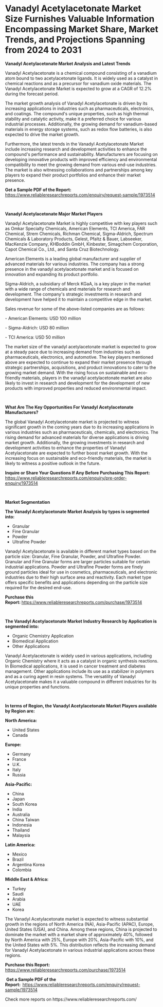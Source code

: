 <p><h1>Vanadyl Acetylacetonate Market Size Furnishes Valuable Information Encompassing Market Share, Market Trends, and Projections Spanning from 2024 to 2031</h1></p><p><strong>Vanadyl Acetylacetonate Market Analysis and Latest Trends</strong></p>
<p><p>Vanadyl Acetylacetonate is a chemical compound consisting of a vanadium atom bound to two acetylacetonate ligands. It is widely used as a catalyst in chemical reactions and as a precursor for vanadium oxide materials. The Vanadyl Acetylacetonate Market is expected to grow at a CAGR of 12.2% during the forecast period.</p><p>The market growth analysis of Vanadyl Acetylacetonate is driven by its increasing applications in industries such as pharmaceuticals, electronics, and coatings. The compound's unique properties, such as high thermal stability and catalytic activity, make it a preferred choice for various industrial processes. Additionally, the growing demand for vanadium-based materials in energy storage systems, such as redox flow batteries, is also expected to drive the market growth.</p><p>Furthermore, the latest trends in the Vanadyl Acetylacetonate Market include increasing research and development activities to enhance the compound's performance and sustainability. Manufacturers are focusing on developing innovative products with improved efficiency and environmental compatibility to meet the growing demand from various end-use industries. The market is also witnessing collaborations and partnerships among key players to expand their product portfolios and enhance their market presence.</p></p>
<p><strong>Get a Sample PDF of the Report:&nbsp;</strong> <a href="https://www.reliableresearchreports.com/enquiry/request-sample/1973514">https://www.reliableresearchreports.com/enquiry/request-sample/1973514</a></p>
<p>&nbsp;</p>
<p><strong>Vanadyl Acetylacetonate Major Market Players</strong></p>
<p><p>Vanadyl Acetylacetonate Market is highly competitive with key players such as Omkar Specialty Chemicals, American Elements, TCI America, FAR Chemical, Strem Chemicals, Richman Chemical, Sigma-Aldrich, Spectrum Chemicals & Laboratory Products, Gelest, Pfaltz & Bauer, Labseeker, MacKenzie Company, KHBoddin GmbH, Kinbester, Simagchem Corporation, Capot Chemical Co., Ltd., and Santa Cruz Biotechnology.</p><p>American Elements is a leading global manufacturer and supplier of advanced materials for various industries. The company has a strong presence in the vanadyl acetylacetonate market and is focused on innovation and expanding its product portfolio.</p><p>Sigma-Aldrich, a subsidiary of Merck KGaA, is a key player in the market with a wide range of chemicals and materials for research and development. The company's strategic investments in research and development have helped it to maintain a competitive edge in the market.</p><p>Sales revenue for some of the above-listed companies are as follows:</p><p>- American Elements: USD 100 million</p><p>- Sigma-Aldrich: USD 80 million</p><p>- TCI America: USD 50 million</p><p>The market size of the vanadyl acetylacetonate market is expected to grow at a steady pace due to increasing demand from industries such as pharmaceuticals, electronics, and automotive. The key players mentioned above are expected to continue to expand their market presence through strategic partnerships, acquisitions, and product innovations to cater to the growing market demand. With the rising focus on sustainable and eco-friendly materials, players in the vanadyl acetylacetonate market are also likely to invest in research and development for the development of new products with improved properties and reduced environmental impact.</p></p>
<p>&nbsp;</p>
<p><strong>What Are The Key Opportunities For Vanadyl Acetylacetonate Manufacturers?</strong></p>
<p><p>The global Vanadyl Acetylacetonate market is projected to witness significant growth in the coming years due to its increasing applications in various industries such as pharmaceuticals, chemicals, and electronics. The rising demand for advanced materials for diverse applications is driving market growth. Additionally, the growing investments in research and development activities to enhance the properties of Vanadyl Acetylacetonate are expected to further boost market growth. With the increasing focus on sustainable and eco-friendly materials, the market is likely to witness a positive outlook in the future.</p></p>
<p><strong>Inquire or Share Your Questions If Any Before Purchasing This Report:</strong> <a href="https://www.reliableresearchreports.com/enquiry/pre-order-enquiry/1973514">https://www.reliableresearchreports.com/enquiry/pre-order-enquiry/1973514</a></p>
<p>&nbsp;</p>
<p><strong>Market Segmentation</strong></p>
<p><strong>The Vanadyl Acetylacetonate Market Analysis by types is segmented into:</strong></p>
<p><ul><li>Granular</li><li>Fine Granular</li><li>Powder</li><li>Ultrafine Powder</li></ul></p>
<p><p>Vanadyl Acetylacetonate is available in different market types based on the particle size: Granular, Fine Granular, Powder, and Ultrafine Powder. Granular and Fine Granular forms are larger particles suitable for certain industrial applications. Powder and Ultrafine Powder forms are finely ground particles ideal for use in cosmetics, pharmaceuticals, and electronic industries due to their high surface area and reactivity. Each market type offers specific benefits and applications depending on the particle size required for the desired end-use.</p></p>
<p><strong>Purchase this Report:&nbsp;</strong><a href="https://www.reliableresearchreports.com/purchase/1973514">https://www.reliableresearchreports.com/purchase/1973514</a></p>
<p>&nbsp;</p>
<p><strong>The Vanadyl Acetylacetonate Market Industry Research by Application is segmented into:</strong></p>
<p><ul><li>Organic Chemistry Application</li><li>Biomedical Application</li><li>Other Applications</li></ul></p>
<p><p>Vanadyl Acetylacetonate is widely used in various applications, including Organic Chemistry where it acts as a catalyst in organic synthesis reactions. In Biomedical applications, it is used in cancer treatment and diabetes management. Other applications include its use as a stabilizer in polymers and as a curing agent in resin systems. The versatility of Vanadyl Acetylacetonate makes it a valuable compound in different industries for its unique properties and functions.</p></p>
<p>&nbsp;</p>
<p><strong>In terms of Region, the Vanadyl Acetylacetonate Market Players available by Region are:</strong></p>
<p>
    <p> <strong> North America: </strong>
        <ul>
            <li>United States</li>
            <li>Canada</li>
        </ul>
        </p> 
    <p> <strong> Europe: </strong>
        <ul>
            <li>Germany</li>
            <li>France</li>
            <li>U.K.</li>
            <li>Italy</li>
            <li>Russia</li>
        </ul>
        </p> 
    <p> <strong> Asia-Pacific: </strong>
        <ul>
            <li>China</li>
            <li>Japan</li>
            <li>South Korea</li>
            <li>India</li>
            <li>Australia</li>
            <li>China Taiwan</li>
            <li>Indonesia</li>
            <li>Thailand</li>
            <li>Malaysia</li>
        </ul>
        </p> 
    <p> <strong> Latin America: </strong>
        <ul>
            <li>Mexico</li>
            <li>Brazil</li>
            <li>Argentina Korea</li>
            <li>Colombia</li>
        </ul>
        </p> 
    <p> <strong> Middle East & Africa: </strong>
        <ul>
            <li>Turkey</li>
            <li>Saudi</li>
            <li>Arabia</li>
            <li>UAE</li>
            <li>Korea</li>
        </ul>
    </p>
    </p>
<p><p>The Vanadyl Acetylacetonate market is expected to witness substantial growth in the regions of North America (NA), Asia-Pacific (APAC), Europe, United States (USA), and China. Among these regions, China is projected to dominate the market with a market share of approximately 40%, followed by North America with 25%, Europe with 20%, Asia-Pacific with 10%, and the United States with 5%. This distribution reflects the increasing demand for Vanadyl Acetylacetonate in various industrial applications across these regions.</p></p>
<p><strong>Purchase this Report: </strong><a href="https://www.reliableresearchreports.com/purchase/1973514">https://www.reliableresearchreports.com/purchase/1973514</a></p>
<p>&nbsp;<strong>Get a Sample PDF of the Report:&nbsp;&nbsp;</strong><a href="https://www.reliableresearchreports.com/enquiry/request-sample/1973514">https://www.reliableresearchreports.com/enquiry/request-sample/1973514</a></p>
<p><strong></strong></p>
<p>Check more reports on https://www.reliableresearchreports.com/</p>